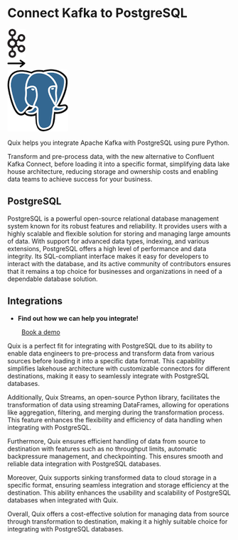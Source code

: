 # Connect Kafka to PostgreSQL

<div class="connect-images cards blog-grid-card" markdown>
<div>
<img src="../images/kafka_logo.png" width="40px" />
</div>
<div>
<img src="../images/arrow.svg" width="40px" />
</div>
<div>
<img src="./images/postgresql_1.jpg" />
</div>
</div>

Quix helps you integrate Apache Kafka with PostgreSQL using pure Python.

Transform and pre-process data, with the new alternative to Confluent Kafka Connect, before loading it into a specific format, simplifying data lake house architecture, reducing storage and ownership costs and enabling data teams to achieve success for your business.

## PostgreSQL

PostgreSQL is a powerful open-source relational database management system known for its robust features and reliability. It provides users with a highly scalable and flexible solution for storing and managing large amounts of data. With support for advanced data types, indexing, and various extensions, PostgreSQL offers a high level of performance and data integrity. Its SQL-compliant interface makes it easy for developers to interact with the database, and its active community of contributors ensures that it remains a top choice for businesses and organizations in need of a dependable database solution.

## Integrations

<div class="grid cards" markdown>

- __Find out how we can help you integrate!__

    <a class="md-button md-button--primary" href="https://share.hsforms.com/1iW0TmZzKQMChk0lxd_tGiw4yjw2?__hstc=175542013.2303933fbd746c0ac86d9ccbe9bc9100.1728383268831.1729603416735.1729620918855.31&__hssc=175542013.1.1729620918855&__hsfp=2132701734" target="_blank" style="margin:.5rem;">Book a demo</a>

</div>


Quix is a perfect fit for integrating with PostgreSQL due to its ability to enable data engineers to pre-process and transform data from various sources before loading it into a specific data format. This capability simplifies lakehouse architecture with customizable connectors for different destinations, making it easy to seamlessly integrate with PostgreSQL databases.

Additionally, Quix Streams, an open-source Python library, facilitates the transformation of data using streaming DataFrames, allowing for operations like aggregation, filtering, and merging during the transformation process. This feature enhances the flexibility and efficiency of data handling when integrating with PostgreSQL.

Furthermore, Quix ensures efficient handling of data from source to destination with features such as no throughput limits, automatic backpressure management, and checkpointing. This ensures smooth and reliable data integration with PostgreSQL databases.

Moreover, Quix supports sinking transformed data to cloud storage in a specific format, ensuring seamless integration and storage efficiency at the destination. This ability enhances the usability and scalability of PostgreSQL databases when integrated with Quix.

Overall, Quix offers a cost-effective solution for managing data from source through transformation to destination, making it a highly suitable choice for integrating with PostgreSQL databases.

